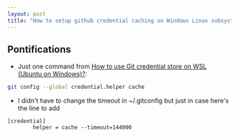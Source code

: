 ```yaml
---
layout: post
title: "How to setup github credential caching on Windows Linux subsystem"
---
```


## Pontifications
 
* Just one command from [How to use Git credential store on WSL (Ubuntu on Windows)?](https://stackoverflow.com/questions/45925964/how-to-use-git-credential-store-on-wsl-ubuntu-on-windows):

```bash
git config --global credential.helper cache
```

* I didn't have to change the timeout in ~/.gitconfig but just in case here's the line to add

```
[credential]
        helper = cache --timeout=144000
```
